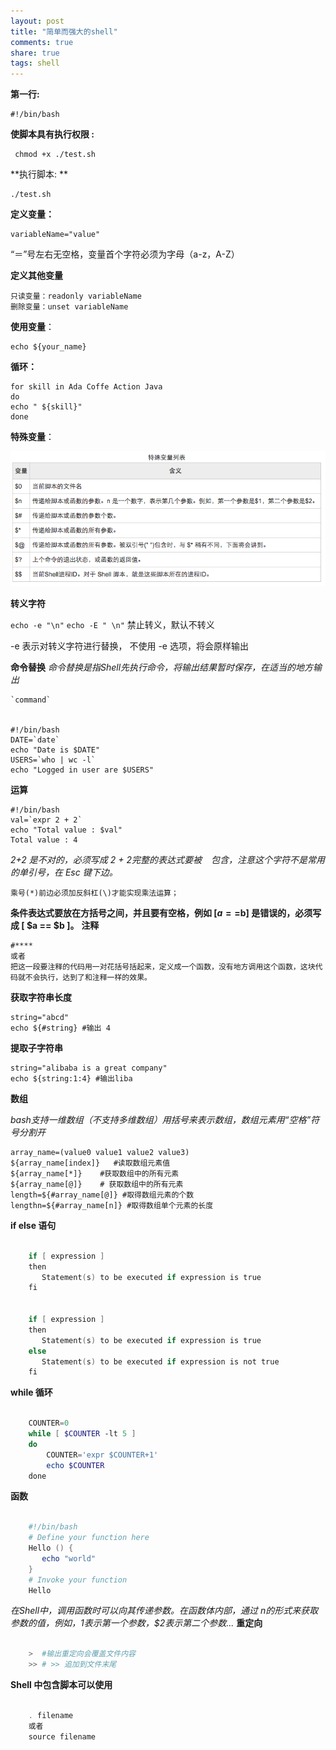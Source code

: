 ```yaml
---
layout: post
title: "简单而强大的shell"
comments: true
share: true
tags: shell
---
```


**第一行:**

    #!/bin/bash

**使脚本具有执行权限 :**

     chmod +x ./test.sh
    
**执行脚本: **  

    ./test.sh

**定义变量：**

    variableName="value"

“＝”号左右无空格，变量首个字符必须为字母（a-z，A-Z）

**定义其他变量**

    只读变量：readonly variableName
    删除变量：unset variableName

**使用变量**：

    echo ${your_name}

**循环：**

    for skill in Ada Coffe Action Java 
    do
    echo " ${skill}"
    done

**特殊变量**：

![特殊变量列表](https://github.com/1oscar/1oscar.github.io/blob/master/_posts/images/shell.png)

**转义字符**

`echo -e "\n"`
`echo -E " \n"` 禁止转义，默认不转义

-e 表示对转义字符进行替换， 不使用 -e 选项，将会原样输出

**命令替换**
*命令替换是指Shell先执行命令，将输出结果暂时保存，在适当的地方输出*

    `command`


    #!/bin/bash
    DATE=`date`
    echo "Date is $DATE"
    USERS=`who | wc -l`
    echo "Logged in user are $USERS"

**运算**

    #!/bin/bash
    val=`expr 2 + 2`
    echo "Total value : $val"
    Total value : 4

*2+2 是不对的，必须写成 2 + 2完整的表达式要被 ` ` 包含，注意这个字符不是常用的单引号，在 Esc 键下边。*

    乘号(*)前边必须加反斜杠(\)才能实现乘法运算；

**条件表达式要放在方括号之间，并且要有空格，例如 [$a==$b] 是错误的，必须写成 [ $a == $b ]。**
**注释**

    #****
    或者
    把这一段要注释的代码用一对花括号括起来，定义成一个函数，没有地方调用这个函数，这块代码就不会执行，达到了和注释一样的效果。

**获取字符串长度**

    string="abcd"
    echo ${#string} #输出 4

**提取子字符串**

    string="alibaba is a great company"
    echo ${string:1:4} #输出liba

**数组**

*bash支持一维数组（不支持多维数组）用括号来表示数组，数组元素用“空格”符号分割开*

    array_name=(value0 value1 value2 value3)
    ${array_name[index]}   #读取数组元素值
    ${array_name[*]}    #获取数组中的所有元素
    ${array_name[@]}    # 获取数组中的所有元素
    length=${#array_name[@]} #取得数组元素的个数
    lengthn=${#array_name[n]} #取得数组单个元素的长度

**if else 语句**

```powershell

    if [ expression ]
    then
       Statement(s) to be executed if expression is true
    fi


    if [ expression ]
    then
       Statement(s) to be executed if expression is true
    else
       Statement(s) to be executed if expression is not true
    fi

```

**while 循环**

```powershell

    COUNTER=0
    while [ $COUNTER -lt 5 ]
    do
        COUNTER='expr $COUNTER+1'
        echo $COUNTER
    done

```

**函数**

```powershell

    #!/bin/bash
    # Define your function here
    Hello () {
       echo "world"
    }
    # Invoke your function
    Hello

```

*在Shell中，调用函数时可以向其传递参数。在函数体内部，通过 $n 的形式来获取参数的值，例如，$1表示第一个参数，$2表示第二个参数...*
**重定向**

```powershell

    >  #输出重定向会覆盖文件内容
    >> # >> 追加到文件末尾

```

**Shell 中包含脚本可以使用**

```powershell

    . filename
    或者
    source filename

```
